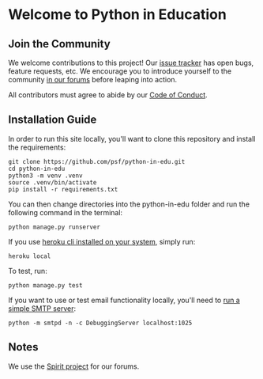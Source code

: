 # Welcome to Python in Education

## Join the Community

We welcome contributions to this project! Our [issue tracker](https://github.com/psf/python-in-edu/issues) has open bugs, feature requests, etc. We encourage you to introduce yourself to the community [in our forums](http://education.python.org/forum/category/3/introductions/) before leaping into action.

All contributors must agree to abide by our [Code of Conduct](https://github.com/psf/python-in-edu/blob/master/code_of_conduct.md).

## Installation Guide

In order to run this site locally, you'll want to clone this repository and install the requirements:

```
git clone https://github.com/psf/python-in-edu.git
cd python-in-edu
python3 -m venv .venv
source .venv/bin/activate
pip install -r requirements.txt
```

You can then change directories into the python-in-edu folder and run the following command in the terminal:

```
python manage.py runserver
```

If you use [heroku cli installed on your system](https://devcenter.heroku.com/articles/heroku-local), simply run:

```
heroku local
```

To test, run:

```
python manage.py test
```

If you want to use or test email functionality locally, you'll need to [run a simple SMTP server](https://docs.djangoproject.com/en/3.1/topics/email/#configuring-email-for-development):

    python -m smtpd -n -c DebuggingServer localhost:1025

## Notes

We use the [Spirit project](https://spirit-project.com/) for our forums.
